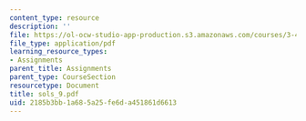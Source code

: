 ```yaml
---
content_type: resource
description: ''
file: https://ol-ocw-studio-app-production.s3.amazonaws.com/courses/3-45-magnetic-materials-spring-2004/2185b3bb1a685a25fe6da451861d6613_sols_9.pdf
file_type: application/pdf
learning_resource_types:
- Assignments
parent_title: Assignments
parent_type: CourseSection
resourcetype: Document
title: sols_9.pdf
uid: 2185b3bb-1a68-5a25-fe6d-a451861d6613
---
```

